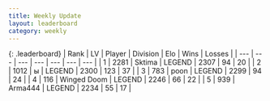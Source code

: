 ```yaml
---
title: Weekly Update
layout: leaderboard
category: weekly
---
```


{: .leaderboard}
| Rank | LV | Player | Division | Elo | Wins | Losses |
| --- | --- | --- | --- | --- | --- | --- |
| <span data-change="0">1</span> | 2281 | <span title="ID: 353063">Sktima</span> | LEGEND | <span data-change="-15">2307</span> | <span data-change="0">94</span> | <span data-change="1">20</span> |
| <span data-change="3">2</span> | 1012 | <span title="ID: 402846">ы</span> | LEGEND | <span data-change="93">2300</span> | <span data-change="80">123</span> | <span data-change="24">37</span> |
| <span data-change="-1">3</span> | 783 | <span title="ID: 540690">poon</span> | LEGEND | <span data-change="73">2299</span> | <span data-change="30">94</span> | <span data-change="7">24</span> |
| <span data-change="5">4</span> | 116 | <span title="ID: 744396">Winged Doom</span> | LEGEND | <span data-change="83">2246</span> | <span data-change="32">66</span> | <span data-change="10">22</span> |
| <span data-change="22">5</span> | 939 | <span title="ID: 1034">Arma444</span> | LEGEND | <span data-change="184">2234</span> | <span data-change="25">55</span> | <span data-change="4">17</span> |